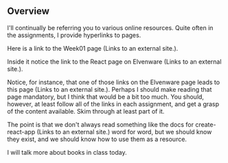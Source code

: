 ## Overview

I'll continually be referring you to various online resources. Quite often in the assignments, I provide hyperlinks to pages.

Here is a link to the Week01 page (Links to an external site.).

Inside it notice the link to the React page on Elvenware (Links to an external site.).

Notice, for instance, that one of those links on the Elvenware page leads to this page (Links to an external site.). Perhaps I should make reading that page mandatory, but I think that would be a bit too much. You should, however, at least follow all of the links in each assignment, and get a grasp of the content available. Skim through at least part of it.

The point is that we don't always read something like the docs for create-react-app (Links to an external site.) word for word, but we should know they exist, and we should know how to use them as a resource.

I will talk more about books in class today.

